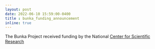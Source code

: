 ```yaml
---
layout: post
date: 2022-06-10 15:59:00-0400
title : bunka_funding_announcement
inline: true
---
```


The Bunka Project received funding by the National [Center for Scientific Research](https://cognition.ens.fr/en/news/bunka-exploration-engine-using-collective-intelligence-and-artificial-intelligence-16424)
